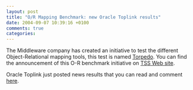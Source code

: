 ```yaml
---
layout: post
title: "O/R Mapping Benchmark: new Oracle Toplink results"
date: 2004-09-07 10:39:16 +0100
comments: true
categories:
---
```


The Middleware company has created an initiative to test the different Object-Relational mapping tools, this test is named [Torpedo](http://www.middlewareresearch.com/torpedo/). You can find the announcement of this O-R benchmark initiative on [TSS Web site](http://www.theserverside.com/news/thread.tss?thread_id=27761).

Oracle Toplink just posted news results that you can read and comment [here](http://theserverside.com/news/thread.tss?thread_id=28518).
